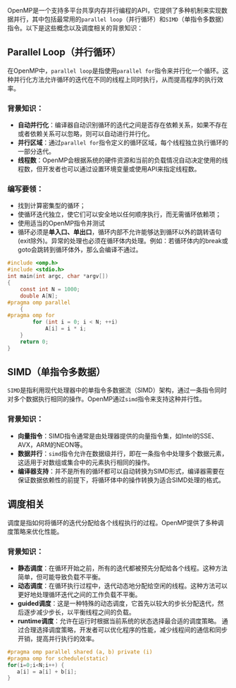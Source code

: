 OpenMP是一个支持多平台共享内存并行编程的API，它提供了多种机制来实现数据并行，其中包括最常用的`parallel loop`（并行循环）和`SIMD`（单指令多数据）指令。以下是这些概念以及调度相关的背景知识：

## Parallel Loop（并行循环）

在OpenMP中，`parallel loop`是指使用`parallel for`指令来并行化一个循环。这种并行化方法允许循环的迭代在不同的线程上同时执行，从而提高程序的执行效率。

### 背景知识：

* **自动并行化**：编译器自动识别循环的迭代之间是否存在依赖关系，如果不存在或者依赖关系可以忽略，则可以自动进行并行化。
* **并行区域**：通过`parallel for`指令定义的循环区域，每个线程独立执行循环的一部分迭代。
* **线程数**：OpenMP会根据系统的硬件资源和当前的负载情况自动决定使用的线程数，但开发者也可以通过设置环境变量或使用API来指定线程数。

### 编写要领：

* 找到计算密集型的循环；
* 使循环迭代独立，使它们可以安全地以任何顺序执行，而无需循环依赖项；
* 使用适当的OpenMP指令并测试
* 循环必须是**单入口、单出口**，循环内部不允许能够达到循环以外的跳转语句(exit除外)。异常的处理也必须在循环体内处理。例如：若循环体内的break或goto会跳转到循环体外，那么会编译不通过。

```c
#include <omp.h>
#include <stdio.h>
int main(int argc, char *argv[])
{
    const int N = 1000;
    double A[N];
#pragma omp parallel
    {
#pragma omp for
        for (int i = 0; i < N; ++i)
            A[i] = i * i;
    }
    return 0;
}
```

## SIMD（单指令多数据）

`SIMD`是指利用现代处理器中的单指令多数据流（SIMD）架构，通过一条指令同时对多个数据执行相同的操作。OpenMP通过`simd`指令来支持这种并行性。

### 背景知识：

* **向量指令**：SIMD指令通常是由处理器提供的向量指令集，如Intel的SSE、AVX，ARM的NEON等。
* **数据并行**：`simd`指令允许在数据级并行，即在一条指令中处理多个数据元素，这适用于对数组或集合中的元素执行相同的操作。
* **编译器支持**：并不是所有的循环都可以自动转换为SIMD形式，编译器需要在保证数据依赖性的前提下，将循环体中的操作转换为适合SIMD处理的格式。

## 调度相关

调度是指如何将循环的迭代分配给各个线程执行的过程。OpenMP提供了多种调度策略来优化性能。

### 背景知识：

* **静态调度**：在循环开始之前，所有的迭代都被预先分配给各个线程。这种方法简单，但可能导致负载不平衡。
* **动态调度**：在循环执行过程中，迭代动态地分配给空闲的线程。这种方法可以更好地处理循环迭代之间的工作负载不平衡。
* **guided调度**：这是一种特殊的动态调度，它首先以较大的步长分配迭代，然后逐步减少步长，以平衡线程之间的负载。
* **runtime调度**：允许在运行时根据当前系统的状态选择最合适的调度策略。
  通过合理选择调度策略，开发者可以优化程序的性能，减少线程间的通信和同步开销，提高并行执行的效率。

```c
#pragma omp parallel shared (a, b) private (i)
#pragma omp for schedule(static)
for(i=0;i<N;i++) {
   a[i] = a[i] + b[i];
}
```